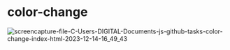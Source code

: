 # color-change
 
![screencapture-file-C-Users-DIGITAL-Documents-js-github-tasks-color-change-index-html-2023-12-14-16_49_43](https://github.com/shrutigajera102/color-change/assets/146714862/fddadd69-7f9b-4ac2-aa5e-bc7c64ab3d77)
